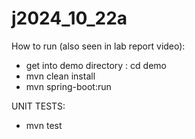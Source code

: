 ﻿# j2024_10_22a


How to run (also seen in lab report video):

- get into demo directory : cd demo
- mvn clean install
- mvn spring-boot:run

UNIT TESTS:
- mvn test
